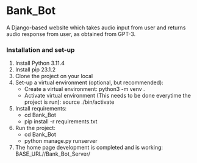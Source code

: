 # Bank_Bot

A Django-based website which takes audio input from user and returns audio response from user, as obtained from GPT-3.

### Installation and set-up
1. Install Python 3.11.4
2. Install pip 23.1.2
3. Clone the project on your local
4. Set-up a virtual environment (optional, but recommended):
    * Create a virtual environment: python3 -m venv .
    * Activate virtual environment (This needs to be done everytime the project is run): source ./bin/activate 
6. Install requirements:
    * cd Bank_Bot
    * pip install -r requirements.txt
7. Run the project:
    * cd Bank_Bot
    * python manage.py runserver
8. The home page development is completed and is working: BASE_URL//Bank_Bot_Server/
